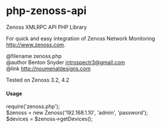 php-zenoss-api
==========

Zenoss XMLRPC API PHP Library

For quick and easy integration of Zenoss Network Monitoring <http://www.zenoss.com>.

@filename zenoss.php<br />
@author Benton Snyder <introspectr3@gmail.com><br />
@link <http://noumenaldesigns.com><br />

Tested on Zenoss 3.2, 4.2

<h4>Usage</h4>

 require('zenoss.php');<br />
 $zenoss = new Zenoss('192.168.1.10', 'admin', 'password');<br />
 $devices = $zenoss->getDevices();<br />
